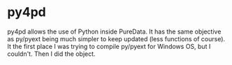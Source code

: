 # py4pd

py4pd allows the use of Python inside PureData. It has the same objective as py/pyext being much simpler to keep updated (less functions of course). It the first place I was trying to compile py/pyext for Windows OS, but I couldn't. Then I did the object.
